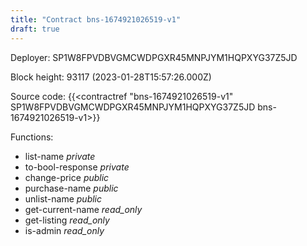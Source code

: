 ```yaml
---
title: "Contract bns-1674921026519-v1"
draft: true
---
```

Deployer: SP1W8FPVDBVGMCWDPGXR45MNPJYM1HQPXYG37Z5JD


 



Block height: 93117 (2023-01-28T15:57:26.000Z)

Source code: {{<contractref "bns-1674921026519-v1" SP1W8FPVDBVGMCWDPGXR45MNPJYM1HQPXYG37Z5JD bns-1674921026519-v1>}}

Functions:

* list-name _private_
* to-bool-response _private_
* change-price _public_
* purchase-name _public_
* unlist-name _public_
* get-current-name _read_only_
* get-listing _read_only_
* is-admin _read_only_

